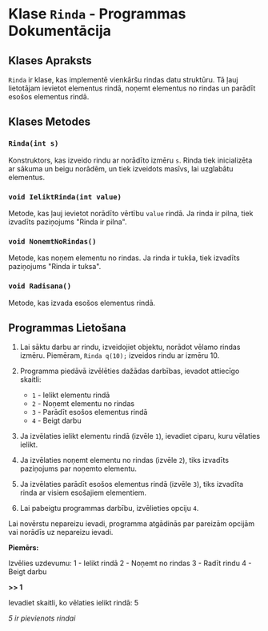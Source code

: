 # Klase `Rinda` - Programmas Dokumentācija

## Klases Apraksts

`Rinda` ir klase, kas implementē vienkāršu rindas datu struktūru. Tā ļauj lietotājam ievietot elementus rindā, noņemt elementus no rindas un parādīt esošos elementus rindā.

## Klases Metodes

### `Rinda(int s)`

Konstruktors, kas izveido rindu ar norādīto izmēru `s`. Rinda tiek inicializēta ar sākuma un beigu norādēm, un tiek izveidots masīvs, lai uzglabātu elementus.

### `void IeliktRinda(int value)`

Metode, kas ļauj ievietot norādīto vērtību `value` rindā. Ja rinda ir pilna, tiek izvadīts paziņojums "Rinda ir pilna".

### `void NonemtNoRindas()`

Metode, kas noņem elementu no rindas. Ja rinda ir tukša, tiek izvadīts paziņojums "Rinda ir tuksa".

### `void Radisana()`

Metode, kas izvada esošos elementus rindā.

## Programmas Lietošana

1. Lai sāktu darbu ar rindu, izveidojiet objektu, norādot vēlamo rindas izmēru. Piemēram, `Rinda q(10);` izveidos rindu ar izmēru 10.

2. Programma piedāvā izvēlēties dažādas darbības, ievadot attiecīgo skaitli:
   - `1` - Ielikt elementu rindā
   - `2` - Noņemt elementu no rindas
   - `3` - Parādīt esošos elementus rindā
   - `4` - Beigt darbu

3. Ja izvēlaties ielikt elementu rindā (izvēle `1`), ievadiet ciparu, kuru vēlaties ielikt.

4. Ja izvēlaties noņemt elementu no rindas (izvēle `2`), tiks izvadīts paziņojums par noņemto elementu.

5. Ja izvēlaties parādīt esošos elementus rindā (izvēle `3`), tiks izvadīta rinda ar visiem esošajiem elementiem.

6. Lai pabeigtu programmas darbību, izvēlieties opciju `4`.

Lai novērstu nepareizu ievadi, programma atgādinās par pareizām opcijām vai norādīs uz nepareizu ievadi.

**Piemērs:**

Izvēlies uzdevumu:
1 - Ielikt rindā
2 - Noņemt no rindas
3 - Radīt rindu
4 - Beigt darbu

**>> 1**

Ievadiet skaitli, ko vēlaties ielikt rindā: 5

*5 ir pievienots rindai*


